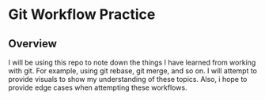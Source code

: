 # Git Workflow Practice

## Overview

I will be using this repo to note down the things I have learned from working with git. For example, using git rebase, git merge, and so on. I will attempt to provide visuals to show my understanding of these topics. Also, i hope to provide edge cases when attempting these workflows.
